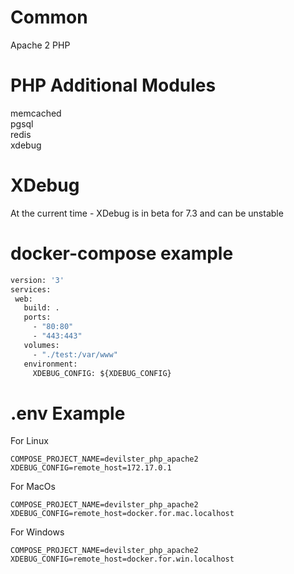 # Common
Apache 2
PHP

# PHP Additional Modules
memcached<br />
pgsql<br />
redis<br />
xdebug

# XDebug
At the current time - XDebug is in beta for 7.3 and can be unstable

# docker-compose example
 ```dockerfile
version: '3'
services:
  web:
    build: .
    ports:
      - "80:80"
      - "443:443"
    volumes:
      - "./test:/var/www"
    environment:
      XDEBUG_CONFIG: ${XDEBUG_CONFIG}
```

# .env Example 

For Linux
```dotenv
COMPOSE_PROJECT_NAME=devilster_php_apache2
XDEBUG_CONFIG=remote_host=172.17.0.1
```

For MacOs
```dotenv
COMPOSE_PROJECT_NAME=devilster_php_apache2
XDEBUG_CONFIG=remote_host=docker.for.mac.localhost
```

For Windows
```dotenv
COMPOSE_PROJECT_NAME=devilster_php_apache2
XDEBUG_CONFIG=remote_host=docker.for.win.localhost
```
